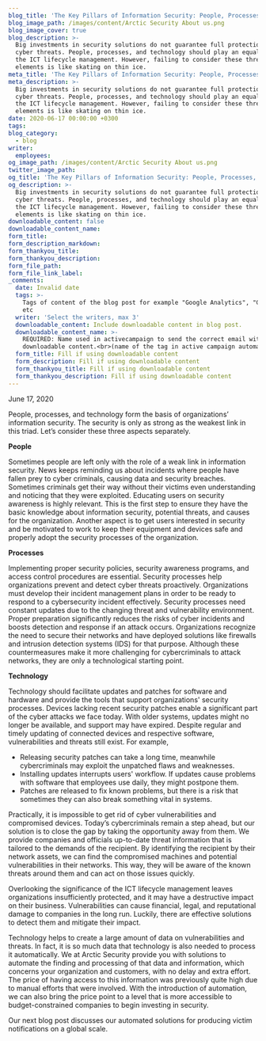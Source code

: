 ```yaml
---
blog_title: 'The Key Pillars of Information Security: People, Processes, and Technology'
blog_image_path: /images/content/Arctic Security About us.png
blog_image_cover: true
blog_description: >-
  Big investments in security solutions do not guarantee full protection from
  cyber threats. People, processes, and technology should play an equal part in
  the ICT lifecycle management. However, failing to consider these three
  elements is like skating on thin ice.
meta_title: 'The Key Pillars of Information Security: People, Processes, and Technology'
meta_description: >-
  Big investments in security solutions do not guarantee full protection from
  cyber threats. People, processes, and technology should play an equal part in
  the ICT lifecycle management. However, failing to consider these three
  elements is like skating on thin ice.
date: 2020-06-17 00:00:00 +0300
tags:
blog_category:
  - blog
writer:
  employees:
og_image_path: /images/content/Arctic Security About us.png
twitter_image_path:
og_title: 'The Key Pillars of Information Security: People, Processes, and Technology'
og_description: >-
  Big investments in security solutions do not guarantee full protection from
  cyber threats. People, processes, and technology should play an equal part in
  the ICT lifecycle management. However, failing to consider these three
  elements is like skating on thin ice.
downloadable_content: false
downloadable_content_name:
form_title:
form_description_markdown:
form_thankyou_title:
form_thankyou_description:
form_file_path:
form_file_link_label:
_comments:
  date: Invalid date
  tags: >-
    Tags of content of the blog post for example "Google Analytics", "GitHub"
    etc
  writer: 'Select the writers, max 3'
  downloadable_content: Include downloadable content in blog post.
  downloadable_content_name: >-
    REQUIRED: Name used in activecampaign to send the correct email with
    downloadable content.<br>(name of the tag in active campaign automation)
  form_title: Fill if using downloadable content
  form_description: Fill if using downloadable content
  form_thankyou_title: Fill if using downloadable content
  form_thankyou_description: Fill if using downloadable content
---
```


June 17, 2020

People, processes, and technology form the basis of organizations’ information security. The security is only as strong as the weakest link in this triad. Let’s consider these three aspects separately.&nbsp;

**People**

Sometimes people are left only with the role of a weak link in information security. News keeps reminding us about incidents where people have fallen prey to cyber criminals, causing data and security breaches. Sometimes criminals get their way without their victims even understanding and noticing that they were exploited. Educating users on security awareness is highly relevant. This is the first step to ensure they have the basic knowledge about information security, potential threats, and causes for the organization. Another aspect is to get users interested in security and be motivated to work to keep their equipment and devices safe and properly adopt the security processes of the organization.

**Processes**

Implementing proper security policies, security awareness programs, and access control procedures are essential. Security processes help organizations prevent and detect cyber threats proactively. Organizations must develop their incident management plans in order to be ready to respond to a cybersecurity incident effectively. Security processes need constant updates due to the changing threat and vulnerability environment. Proper preparation significantly reduces the risks of cyber incidents and boosts detection and response if an attack occurs. Organizations recognize the need to secure their networks and have deployed solutions like firewalls and intrusion detection systems (IDS) for that purpose. Although these countermeasures make it more challenging for cybercriminals to attack networks, they are only a technological starting point.

**Technology**

Technology should facilitate updates and patches for software and hardware and provide the tools that support organizations' security processes. Devices lacking recent security patches enable a significant part of the cyber attacks we face today. With older systems, updates might no longer be available, and support may have expired. Despite regular and timely updating of connected devices and respective software, vulnerabilities and threats still exist. For example,&nbsp;

* Releasing security patches can take a long time, meanwhile cybercriminals may exploit the unpatched flaws and weaknesses.&nbsp;
* Installing updates interrupts users' workflow. If updates cause problems with software that employees use daily, they might postpone them.
* Patches are released to fix known problems, but there is a risk that sometimes they can also break something vital in systems.

Practically, it is impossible to get rid of cyber vulnerabilities and compromised devices. Today’s cybercriminals remain a step ahead, but our solution is to close the gap by taking the opportunity away from them. We provide companies and officials up-to-date threat information that is tailored to the demands of the recipient. By identifying the recipient by their network assets, we can find the compromised machines and potential vulnerabilities in their networks. This way, they will be aware of the known threats around them and can act on those issues quickly.

Overlooking the significance of the ICT lifecycle management leaves organizations insufficiently protected, and it may have a destructive impact on their business. Vulnerabilities can cause financial, legal, and reputational damage to companies in the long run. Luckily, there are effective solutions to detect them and mitigate their impact.

Technology helps to create a large amount of data on vulnerabilities and threats. In fact, it is so much data that technology is also needed to process it automatically. We at Arctic Security provide you with solutions to automate the finding and processing of that data and information, which concerns your organization and customers, with no delay and extra effort. The price of having access to this information was previously quite high due to manual efforts that were involved. With the introduction of automation, we can also bring the price point to a level that is more accessible to budget-constrained companies to begin investing in security.

Our next blog post discusses our automated solutions for producing victim notifications on a global scale.